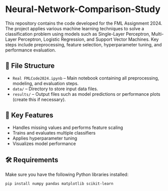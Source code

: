 # Neural-Network-Comparison-Study

This repository contains the code developed for the FML Assignment 2024. The project applies various machine learning techniques to solve a classification problem using models such as Single-Layer Perceptron, Multi-Layer Perceptron, Logistic Regression, and Support Vector Machines. Key steps include preprocessing, feature selection, hyperparameter tuning, and performance evaluation.

## 📁 File Structure

- `Real FMLCode2024.ipynb` – Main notebook containing all preprocessing, modeling, and evaluation steps.
- `data/` – Directory to store input data files.
- `results/` – Output files such as model predictions or performance plots (create this if necessary).

## 🧠 Key Features

- Handles missing values and performs feature scaling
- Trains and evaluates multiple classifiers
- Applies hyperparameter tuning
- Visualizes model performance

## 🛠 Requirements

Make sure you have the following Python libraries installed:

```bash
pip install numpy pandas matplotlib scikit-learn


